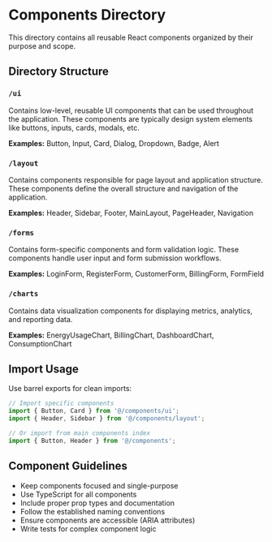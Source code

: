 # Components Directory

This directory contains all reusable React components organized by their purpose and scope.

## Directory Structure

### `/ui`
Contains low-level, reusable UI components that can be used throughout the application. These components are typically design system elements like buttons, inputs, cards, modals, etc.

**Examples:** Button, Input, Card, Dialog, Dropdown, Badge, Alert

### `/layout`
Contains components responsible for page layout and application structure. These components define the overall structure and navigation of the application.

**Examples:** Header, Sidebar, Footer, MainLayout, PageHeader, Navigation

### `/forms`
Contains form-specific components and form validation logic. These components handle user input and form submission workflows.

**Examples:** LoginForm, RegisterForm, CustomerForm, BillingForm, FormField

### `/charts`
Contains data visualization components for displaying metrics, analytics, and reporting data.

**Examples:** EnergyUsageChart, BillingChart, DashboardChart, ConsumptionChart

## Import Usage

Use barrel exports for clean imports:

```typescript
// Import specific components
import { Button, Card } from '@/components/ui';
import { Header, Sidebar } from '@/components/layout';

// Or import from main components index
import { Button, Header } from '@/components';
```

## Component Guidelines

- Keep components focused and single-purpose
- Use TypeScript for all components
- Include proper prop types and documentation
- Follow the established naming conventions
- Ensure components are accessible (ARIA attributes)
- Write tests for complex component logic 